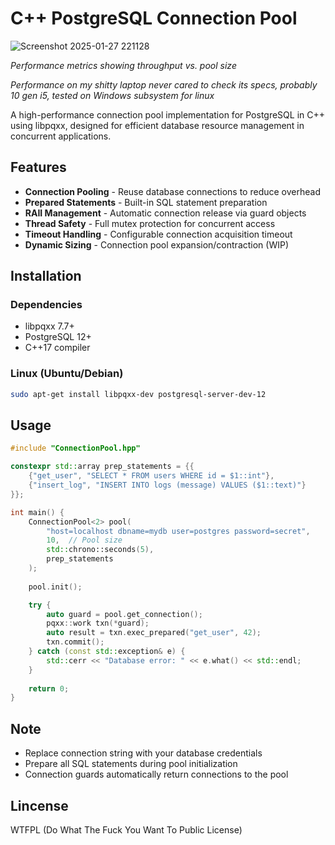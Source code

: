 # C++ PostgreSQL Connection Pool

![Screenshot 2025-01-27 221128](https://github.com/user-attachments/assets/bbfc2873-293a-469d-8e39-f2c59b6797c9)

*Performance metrics showing throughput vs. pool size*

*Performance on my shitty laptop never cared to check its specs, probably 10 gen i5, tested on Windows subsystem for linux*

A high-performance connection pool implementation for PostgreSQL in C++ using libpqxx, designed for efficient database resource management in concurrent applications.

## Features

- **Connection Pooling** - Reuse database connections to reduce overhead
- **Prepared Statements** - Built-in SQL statement preparation
- **RAII Management** - Automatic connection release via guard objects
- **Thread Safety** - Full mutex protection for concurrent access
- **Timeout Handling** - Configurable connection acquisition timeout
- **Dynamic Sizing** - Connection pool expansion/contraction (WIP)

## Installation

### Dependencies
- libpqxx 7.7+
- PostgreSQL 12+
- C++17 compiler

### Linux (Ubuntu/Debian)
```bash
sudo apt-get install libpqxx-dev postgresql-server-dev-12
```

## Usage
```cpp
#include "ConnectionPool.hpp"

constexpr std::array prep_statements = {{
    {"get_user", "SELECT * FROM users WHERE id = $1::int"},
    {"insert_log", "INSERT INTO logs (message) VALUES ($1::text)"}
}};

int main() {
    ConnectionPool<2> pool(
        "host=localhost dbname=mydb user=postgres password=secret",
        10,  // Pool size
        std::chrono::seconds(5),
        prep_statements
    );
    
    pool.init();

    try {
        auto guard = pool.get_connection();
        pqxx::work txn(*guard);
        auto result = txn.exec_prepared("get_user", 42);
        txn.commit();
    } catch (const std::exception& e) {
        std::cerr << "Database error: " << e.what() << std::endl;
    }
    
    return 0;
}
```

## Note
- Replace connection string with your database credentials
- Prepare all SQL statements during pool initialization
- Connection guards automatically return connections to the pool

## Lincense

WTFPL (Do What The Fuck You Want To Public License)
